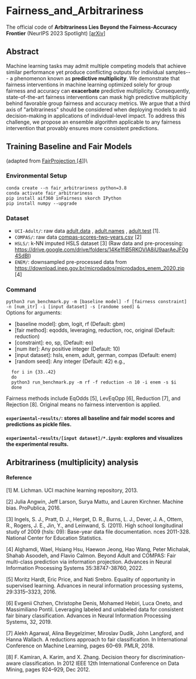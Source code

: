 # Fairness_and_Arbitrariness
The official code of **Arbitrariness Lies Beyond the Fairness-Accuracy Frontier** (NeurIPS 2023 Spotlight) [[arXiv]](https://arxiv.org/pdf/2306.09425.pdf)

## Abstract
Machine learning tasks may admit multiple competing models that achieve similar performance yet produce conflicting outputs for individual samples--- a phenomenon known as **predictive multiplicity**. We demonstrate that fairness interventions in machine learning optimized solely for group fairness and accuracy can **exacerbate** predictive multiplicity. Consequently, state-of-the-art fairness interventions can mask high predictive multiplicity behind favorable group fairness and accuracy metrics. We argue that a third axis of "arbitrariness" should be considered when deploying models to aid decision-making in applications of individual-level impact. To address this challenge, we propose an ensemble algorithm applicable to any fairness intervention that provably ensures more consistent predictions.

## Training Baseline and Fair Models 
(adapted from [FairProjection [4]](https://github.com/HsiangHsu/Fair-Projection#data-contains-all-datasets))\
### Environmental Setup
```
conda create --n fair_arbitrariness python=3.8
conda activate fair_arbitrariness
pip install aif360 inFairness skorch IPython
pip install numpy --upgrade
```

### Dataset
- `UCI-Adult/`: raw data <ins> adult.data</ins> , <ins> adult.names</ins> , <ins> adult.test</ins>  [1].
- `COMPAS/`: raw data <ins> compas-scores-two-years.csv</ins>  [2]
- `HSLS/`: k-NN imputed HSLS dataset [3] (Raw data and pre-processing: https://drive.google.com/drive/folders/14Ke1fiB5RKOVlA8iU9aarAeJF0g4SdBl)
- `ENEM/`: downsampled pre-processed data from https://download.inep.gov.br/microdados/microdados_enem_2020.zip [4]

### Command
```python3 run_benchmark.py -m [baseline model] -f [fairness constraint] -n [num_itr] -i [input dataset] -s [randome seed] &```\
Options for arguments:
- [baseline model]: gbm, logit, rf (Default: gbm)
- [fair method]: eqodds, leveraging, reduction, roc, original (Default: reduction)
- [constraint]: eo, sp, (Default: eo)
- [num iter]: Any positive integer (Default: 10)
- [input dataset]: hsls, enem, adult, german, compas (Default: enem)
- [random seed]: Any integer (Default: 42)
e.g.,
```
  for i in {33..42}
  do
  python3 run_benchmark.py -m rf -f reduction -n 10 -i enem -s $i
  done
```
Fairness methods include EqOdds [5], LevEqOpp [6], Reduction [7], and Rejection [8]. Original means no fairness intervention is applied.

#### `experimental-results/`: stores all baseline and fair model scores and predictions as pickle files.
#### `experimental-results/[input dataset]/*.ipynb`: explores and visualizes the experimental results.

## Arbitrariness (multiplicity) analysis



#### Reference
[1] M. Lichman. UCI machine learning repository, 2013.

[2] Julia Angwin, Jeff Larson, Surya Mattu, and Lauren Kirchner. Machine bias. ProPublica, 2016.

[3] Ingels, S. J., Pratt, D. J., Herget, D. R., Burns, L. J., Dever, J. A., Ottem, R., Rogers, J. E., Jin, Y., and Leinwand, S. (2011). High school longitudinal study of 2009 (hsls: 09): Base-year data file documentation. nces 2011-328. National Center for Education Statistics.

[4] Alghamdi, Wael, Hsiang Hsu, Haewon Jeong, Hao Wang, Peter Michalak, Shahab Asoodeh, and Flavio Calmon. Beyond Adult and COMPAS: Fair multi-class prediction via information projection. Advances in Neural Information Processing Systems 35:38747-38760, 2022.

[5] Moritz Hardt, Eric Price, and Nati Srebro. Equality of opportunity in supervised learning. Advances in neural information processing systems, 29:3315–3323, 2016.

[6] Evgenii Chzhen, Christophe Denis, Mohamed Hebiri, Luca Oneto, and Massimiliano Pontil. Leveraging labeled and unlabeled data for consistent fair binary classification. Advances in Neural Information Processing Systems, 32, 2019.

[7] Alekh Agarwal, Alina Beygelzimer, Miroslav Dudík, John Langford, and Hanna Wallach. A reductions approach to fair classification. In International Conference on Machine Learning, pages 60–69. PMLR, 2018.

[8] F. Kamiran, A. Karim, and X. Zhang. Decision theory for discrimination-aware classification. In 2012 IEEE 12th International Conference on Data Mining, pages 924–929, Dec 2012.

